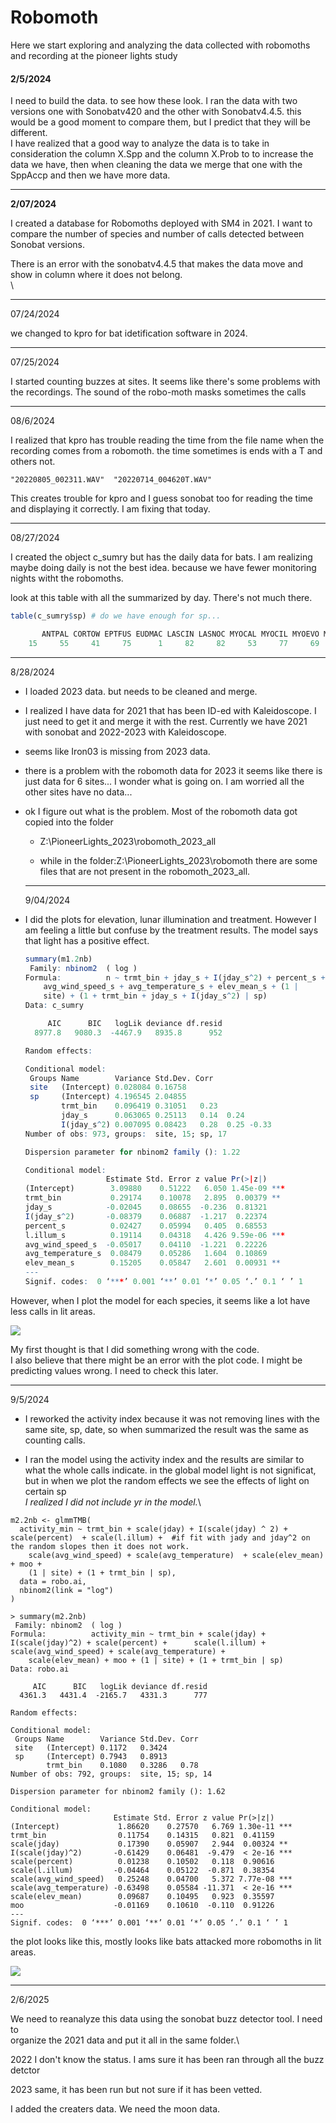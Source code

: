 # Robomoth

Here we start exploring and analyzing the data collected with robomoths and recording at the pioneer lights study

#### 2/5/2024

I need to build the data. to see how these look. I ran the data with two versions one with Sonobatv420 and the other with Sonobatv4.4.5. this would be a good moment to compare them, but I predict that they will be different.\
I have realized that a good way to analyze the data is to take in consideration the column X.Spp and the column X.Prob to to increase the data we have, then when cleaning the data we merge that one with the SppAccp and then we have more data.

------------------------------------------------------------------------

**2/07/2024**

I created a database for Robomoths deployed with SM4 in 2021. I want to compare the number of species and number of calls detected between Sonobat versions.

There is an error with the sonobatv4.4.5 that makes the data move and show in column where it does not belong.\
\

------------------------------------------------------------------------

07/24/2024

we changed to kpro for bat idetification software in 2024.

------------------------------------------------------------------------

07/25/2024

I started counting buzzes at sites. It seems like there's some problems with the recordings. The sound of the robo-moth masks sometimes the calls

------------------------------------------------------------------------

08/6/2024

I realized that kpro has trouble reading the time from the file name when the recording comes from a robomoth. the time sometimes is ends with a T and others not.

```         
"20220805_002311.WAV"  "20220714_004620T.WAV"
```

This creates trouble for kpro and I guess sonobat too for reading the time and displaying it correctly. I am fixing that today.

------------------------------------------------------------------------

08/27/2024

I created the object c_sumry but has the daily data for bats. I am realizing maybe doing daily is not the best idea. because we have fewer monitoring nights witht the robomoths.

look at this table with all the summarized by day. There's not much there.

``` r
table(c_sumry$sp) # do we have enough for sp...

       ANTPAL CORTOW EPTFUS EUDMAC LASCIN LASNOC MYOCAL MYOCIL MYOEVO MYOLUC MYOTHY MYOVOL MYOYUM   NOID  NOISE PARHES 
    15     55     41     75      1     82     82     53     77     69     83     24     83      7     79     87     60 
```

------------------------------------------------------------------------

8/28/2024

-   I loaded 2023 data. but needs to be cleaned and merge.

-   I realized I have data for 2021 that has been ID-ed with Kaleidoscope. I just need to get it and merge it with the rest. Currently we have 2021 with sonobat and 2022-2023 with Kaleidoscope.

-   seems like Iron03 is missing from 2023 data.

-   there is a problem with the robomoth data for 2023 it seems like there is just data for 6 sites... I wonder what is going on. I am worried all the other sites have no data...

-   ok I figure out what is the problem. Most of the robomoth data got copied into the folder

    -   Z:\PioneerLights\_2023\robomoth\_2023_all

    -   while in the folder:Z:\PioneerLights\_2023\robomoth there are some files that are not present in the robomoth_2023_all.

    ------------------------------------------------------------------------

    9/04/2024

-   I did the plots for elevation, lunar illumination and treatment. However I am feeling a little but confuse by the treatment results. The model says that light has a positive effect.

    ``` r
    summary(m1.2nb)
     Family: nbinom2  ( log )
    Formula:          n ~ trmt_bin + jday_s + I(jday_s^2) + percent_s + l.illum_s +  
        avg_wind_speed_s + avg_temperature_s + elev_mean_s + (1 |  
        site) + (1 + trmt_bin + jday_s + I(jday_s^2) | sp)
    Data: c_sumry

         AIC      BIC   logLik deviance df.resid 
      8977.8   9080.3  -4467.9   8935.8      952 

    Random effects:

    Conditional model:
     Groups Name        Variance Std.Dev. Corr              
     site   (Intercept) 0.028084 0.16758                    
     sp     (Intercept) 4.196545 2.04855                    
            trmt_bin    0.096419 0.31051   0.23             
            jday_s      0.063065 0.25113   0.14  0.24       
            I(jday_s^2) 0.007095 0.08423   0.28  0.25 -0.33 
    Number of obs: 973, groups:  site, 15; sp, 17

    Dispersion parameter for nbinom2 family (): 1.22 

    Conditional model:
                      Estimate Std. Error z value Pr(>|z|)    
    (Intercept)        3.09880    0.51222   6.050 1.45e-09 ***
    trmt_bin           0.29174    0.10078   2.895  0.00379 ** 
    jday_s            -0.02045    0.08655  -0.236  0.81321    
    I(jday_s^2)       -0.08379    0.06887  -1.217  0.22374    
    percent_s          0.02427    0.05994   0.405  0.68553    
    l.illum_s          0.19114    0.04318   4.426 9.59e-06 ***
    avg_wind_speed_s  -0.05017    0.04110  -1.221  0.22226    
    avg_temperature_s  0.08479    0.05286   1.604  0.10869    
    elev_mean_s        0.15205    0.05847   2.601  0.00931 ** 
    ---
    Signif. codes:  0 ‘***’ 0.001 ‘**’ 0.01 ‘*’ 0.05 ‘.’ 0.1 ‘ ’ 1
    ```

However, when I plot the model for each species, it seems like a lot have less calls in lit areas.

![](figs/trmt_raneff_v1.png)

My first thought is that I did something wrong with the code.\
I also believe that there might be an error with the plot code. I might be predicting values wrong. I need to check this later.

------------------------------------------------------------------------

9/5/2024

-   I reworked the activity index because it was not removing lines with the same site, sp, date, so when summarized the result was the same as counting calls.

-   I ran the model using the activity index and the results are similar to what the whole calls indicate. in the global model light is not significat, but in when we plot the random effects we see the effects of light on certain sp\
    *I realized I did not include yr in the model.*\

```{r}
m2.2nb <- glmmTMB(
  activity_min ~ trmt_bin + scale(jday) + I(scale(jday) ^ 2) + scale(percent)  + scale(l.illum) +  #if fit with jady and jday^2 on the random slopes then it does not work.
    scale(avg_wind_speed) + scale(avg_temperature)  + scale(elev_mean) + moo +
    (1 | site) + (1 + trmt_bin | sp),
  data = robo.ai,
  nbinom2(link = "log")
)

> summary(m2.2nb)
 Family: nbinom2  ( log )
Formula:          activity_min ~ trmt_bin + scale(jday) + I(scale(jday)^2) + scale(percent) +      scale(l.illum) + scale(avg_wind_speed) + scale(avg_temperature) +  
    scale(elev_mean) + moo + (1 | site) + (1 + trmt_bin | sp)
Data: robo.ai

     AIC      BIC   logLik deviance df.resid 
  4361.3   4431.4  -2165.7   4331.3      777 

Random effects:

Conditional model:
 Groups Name        Variance Std.Dev. Corr 
 site   (Intercept) 0.1172   0.3424        
 sp     (Intercept) 0.7943   0.8913        
        trmt_bin    0.1080   0.3286   0.78 
Number of obs: 792, groups:  site, 15; sp, 14

Dispersion parameter for nbinom2 family (): 1.62 

Conditional model:
                       Estimate Std. Error z value Pr(>|z|)    
(Intercept)             1.86620    0.27570   6.769 1.30e-11 ***
trmt_bin                0.11754    0.14315   0.821  0.41159    
scale(jday)             0.17390    0.05907   2.944  0.00324 ** 
I(scale(jday)^2)       -0.61429    0.06481  -9.479  < 2e-16 ***
scale(percent)          0.01238    0.10502   0.118  0.90616    
scale(l.illum)         -0.04464    0.05122  -0.871  0.38354    
scale(avg_wind_speed)   0.25248    0.04700   5.372 7.77e-08 ***
scale(avg_temperature) -0.63498    0.05584 -11.371  < 2e-16 ***
scale(elev_mean)        0.09687    0.10495   0.923  0.35597    
moo                    -0.01169    0.10610  -0.110  0.91226    
---
Signif. codes:  0 ‘***’ 0.001 ‘**’ 0.01 ‘*’ 0.05 ‘.’ 0.1 ‘ ’ 1

```

the plot looks like this, mostly looks like bats attacked more robomoths in lit areas.

![](figs/trmt_ai_raneff_v1.png)

------------------------------------------------------------------------

2/6/2025

We need to reanalyze this data using the sonobat buzz detector tool. I need to \
organize the 2021 data and put it all in the same folder.\

2022 I don't know the status. I ams sure it has been ran through all the buzz detctor

2023 same, it has been run but not sure if it has been vetted.

I added the creaters data. We need the moon data.
